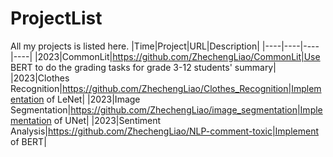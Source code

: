 # ProjectList
All my projects is listed here.
|Time|Project|URL|Description|
|----|----|----|----|
|2023|CommonLit|https://github.com/ZhechengLiao/CommonLit|Use BERT to do the grading tasks for grade 3-12 students' summary|
|2023|Clothes Recognition|https://github.com/ZhechengLiao/Clothes_Recognition|Implementation of LeNet|
|2023|Image Segmentation|https://github.com/ZhechengLiao/image_segmentation|Implementation of UNet|
|2023|Sentiment Analysis|https://github.com/ZhechengLiao/NLP-comment-toxic|Implement of BERT|

